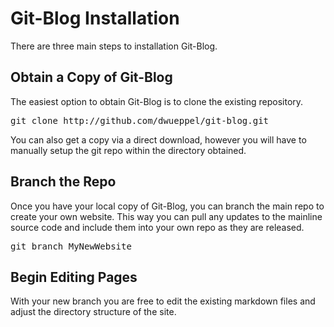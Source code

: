 <!--TITLE: Installation-->
<!--link_title: Installation-->
<!--sort_order: 10-->
# Git-Blog Installation #

There are three main steps to installation Git-Blog.

## Obtain a Copy of Git-Blog ##

The easiest option to obtain Git-Blog is to clone the existing repository.

<pre class="code">
git clone http://github.com/dwueppel/git-blog.git
</pre>

You can also get a copy via a direct download, however you will have to
manually setup the git repo within the directory obtained.

## Branch the Repo ##

Once you have your local copy of Git-Blog, you can branch the main repo to
create your own website. This way you can pull any updates to the mainline
source code and include them into your own repo as they are released.

<pre class="code">
git branch MyNewWebsite
</pre>

## Begin Editing Pages ##

With your new branch you are free to edit the existing markdown files and
adjust the directory structure of the site.
